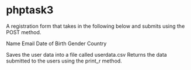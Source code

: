 # phptask3
A registration form that takes in the following below and submits using the POST method.

Name
Email
Date of Birth
Gender
Country

Saves the user data into a file called userdata.csv
Returns the data submitted to the users using the print_r method.
